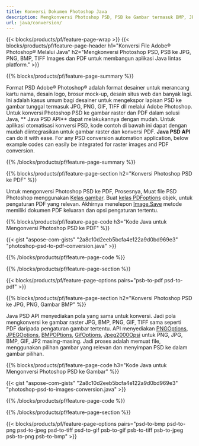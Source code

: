 ```yaml
---
title: Konversi Dokumen Photoshop Java
description: Mengkonversi Photoshop PSD, PSB ke Gambar termasuk BMP, JPG, PNG, TIFF dan PDF melalui perpustakaan Java.
url: java/conversion/
---
```


{{< blocks/products/pf/feature-page-wrap >}}
{{< blocks/products/pf/feature-page-header h1="Konversi File Adobe® Photoshop® Melalui Java" h2="Mengkonversi Photoshop PSD, PSB ke JPG, PNG, BMP, TIFF Images dan PDF untuk membangun aplikasi Java lintas platform." >}}

{{% blocks/products/pf/feature-page-summary %}}

Format PSD Adobe® Photoshop® adalah format desainer untuk merancang kartu nama, desain logo, brosur mock-up, desain situs web dan banyak lagi. Ini adalah kasus umum bagi desainer untuk mengekspor lapisan PSD ke gambar tunggal termasuk JPG, PNG, GIF, TIFF dll melalui Adobe Photoshop. Untuk konversi Photoshop PSD ke gambar raster dan PDF dalam solusi Java, ** Java PSD API** dapat melakukannya dengan mudah. Untuk aplikasi otomatisasi konversi PSD, kode contoh di bawah ini dapat dengan mudah diintegrasikan untuk gambar raster dan konversi PDF. **Java PSD API** can do it with ease. For any PSD conversion automation application, below example codes can easily be integrated for raster images and PDF conversion.

{{% /blocks/products/pf/feature-page-summary %}}

{{% blocks/products/pf/feature-page-section h2="Konversi Photoshop PSD ke PDF" %}}

Untuk mengonversi Photoshop PSD ke PDF, Prosesnya, Muat file PSD Photoshop menggunakan [Kelas gambar](https://apireference.aspose.com/psd/java/com.aspose.psd/Image). Buat [kelas PDFoptions](https://apireference.aspose.com/psd/java/com.aspose.psd.imageoptions/PdfOptions) objek, untuk pengaturan PDF yang relevan. Akhirnya menelepon [Image.Save](https://apireference.aspose.com/psd/java/com.aspose.psd/Image#save-java.lang.String-com.aspose.psd.ImageOptionsBase-) metode memiliki dokumen PDF keluaran dan opsi pengaturan tertentu.

{{% blocks/products/pf/feature-page-code h3="Kode Java untuk Mengonversi Photoshop PSD ke PDF" %}}

{{< gist "aspose-com-gists" "2a8c10d2eeb5bcfa4e122a9d0bd969e3" "photoshop-psd-to-pdf-conversion.java" >}}

{{% /blocks/products/pf/feature-page-code %}}

{{% /blocks/products/pf/feature-page-section %}}

{{< blocks/products/pf/feature-page-options pairs="psb-to-pdf psd-to-pdf" >}}

{{% blocks/products/pf/feature-page-section h2="Konversi Photoshop PSD ke JPG, PNG, Gambar BMP" %}}

Java PSD API menyediakan pola yang sama untuk konversi. Jadi pola mengkonversi ke gambar raster JPG, BMP, PNG, GIF, TIFF sama seperti PDF daripada pengaturan gambar tertentu. API menyediakan [PNGOptions](https://apireference.aspose.com/psd/java/com.aspose.psd.imageoptions/PngOptions), [JPEGOptions](https://apireference.aspose.com/psd/java/com.aspose.psd.imageoptions/JpegOptions), [BMPOPtions](https://apireference.aspose.com/psd/java/com.aspose.psd.imageoptions/BmpOptions), [GifOptions](https://apireference.aspose.com/psd/java/com.aspose.psd.imageoptions/GifOptions), [Jpeg2000Opsi](https://apireference.aspose.com/psd/java/com.aspose.psd.imageoptions/Jpeg2000Options) untuk PNG, JPG, BMP, GIF, JP2 masing-masing. Jadi proses adalah memuat file, menggunakan pilihan gambar yang relevan dan menyimpan PSD ke dalam gambar pilihan.

{{% blocks/products/pf/feature-page-code h3="Kode Java untuk Mengonversi Photoshop PSD ke Gambar" %}}

{{< gist "aspose-com-gists" "2a8c10d2eeb5bcfa4e122a9d0bd969e3" "photoshop-psd-to-images-conversion.java" >}}

{{% /blocks/products/pf/feature-page-code %}}

{{% /blocks/products/pf/feature-page-section %}}

{{< blocks/products/pf/feature-page-options pairs="psd-to-bmp psd-to-png psd-to-jpeg psd-to-tiff psd-to-gif psb-to-gif psb-to-tiff psb-to-jpeg psb-to-png psb-to-bmp" >}}
